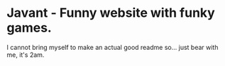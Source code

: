 # Javant - Funny website with funky games.
I cannot bring myself to make an actual good readme so... just bear with me, it's 2am.
